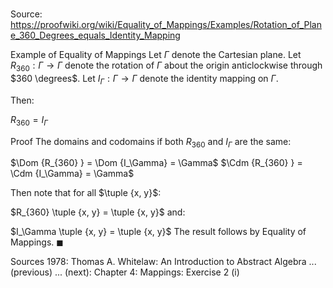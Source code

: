 # 

Source: https://proofwiki.org/wiki/Equality_of_Mappings/Examples/Rotation_of_Plane_360_Degrees_equals_Identity_Mapping

Example of Equality of Mappings
Let $\Gamma$ denote the Cartesian plane.
Let $R_{360}: \Gamma \to \Gamma$ denote the rotation of $\Gamma$ about the origin anticlockwise through $360 \degrees$.
Let $I_\Gamma: \Gamma \to \Gamma$ denote the identity mapping on $\Gamma$.

Then:

$R_{360} = I_\Gamma$


Proof
The domains and codomains if both $R_{360}$ and $I_\Gamma$ are the same:

$\Dom {R_{360} } = \Dom {I_\Gamma} = \Gamma$
$\Cdm {R_{360} } = \Cdm {I_\Gamma} = \Gamma$

Then note that for all $\tuple {x, y}$:

$R_{360} \tuple {x, y} = \tuple {x, y}$
and:

$I_\Gamma \tuple {x, y} = \tuple {x, y}$
The result follows by Equality of Mappings.
$\blacksquare$


Sources
1978: Thomas A. Whitelaw: An Introduction to Abstract Algebra ... (previous) ... (next): Chapter $4$: Mappings: Exercise $2 \ \text {(i)}$




